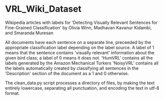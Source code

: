 # VRL_Wiki_Dataset
Wikipedia articles with labels for 'Detecting Visually Relevant Sentences for Fine-Grained Classification' by Olivia Winn, Madhavan Kavanur Kidambi, and Smaranda Muresan

All documents have each sentence on a separate line, preceeded by the appropriate classification label depending on the label source. A label of 1 means that the sentence contains 'visually relevant' information about the given bird class; a label of 0 means it does not.
'HumVRL' contains all the labels generated by the Amazon Mechanical Turkers
'NoisyVRL' contains all the labels automatically created by classifying all sentences in the 'Description' section of the document as a 1 and 0 otherwise.

The clean_data.py script processes a directory of files, by making the text entirely lowercase, separating all punctuation, and encoding the text in utf-8 format.

